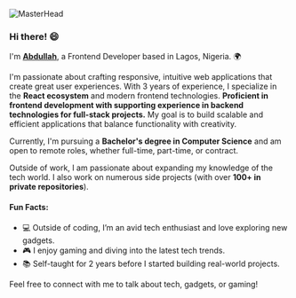![MasterHead](https://qrangers.com/wp-content/uploads/2021/09/Banner-Introduction-to-3D-Animation.png)

### Hi there! 😄

I'm [**Abdullah**](https://my-portfolio-fawn-three-77.vercel.app/), a Frontend Developer based in Lagos, Nigeria. 🌍         

I'm passionate about crafting responsive, intuitive web applications that create great user experiences. With 3 years of experience, I specialize in the **React ecosystem** and modern frontend technologies. **Proficient in frontend development with supporting experience in backend technologies for full-stack projects.** My goal is to build scalable and efficient applications that balance functionality with creativity.

Currently, I'm pursuing a **Bachelor's degree in Computer Science** and am open to remote roles, whether full-time, part-time, or contract.

Outside of work, I am passionate about expanding my knowledge of the tech world. I also work on numerous side projects (with over **100+ in private repositories**).

#### Fun Facts:
- 💻 Outside of coding, I’m an avid tech enthusiast and love exploring new gadgets.
- 🎮 I enjoy gaming and diving into the latest tech trends.
- 📚 Self-taught for 2 years before I started building real-world projects.

Feel free to connect with me to talk about tech, gadgets, or gaming!
